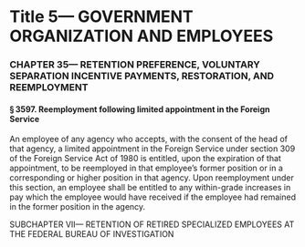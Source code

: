 
# Title 5— GOVERNMENT ORGANIZATION AND EMPLOYEES
### CHAPTER 35— RETENTION PREFERENCE, VOLUNTARY SEPARATION INCENTIVE PAYMENTS, RESTORATION, AND REEMPLOYMENT
#### § 3597. Reemployment following limited appointment in the Foreign Service

An employee of any agency who accepts, with the consent of the head of that agency, a limited appointment in the Foreign Service under section 309 of the Foreign Service Act of 1980 is entitled, upon the expiration of that appointment, to be reemployed in that employee’s former position or in a corresponding or higher position in that agency. Upon reemployment under this section, an employee shall be entitled to any within-grade increases in pay which the employee would have received if the employee had remained in the former position in the agency.

SUBCHAPTER VII— RETENTION OF RETIRED SPECIALIZED EMPLOYEES AT THE FEDERAL BUREAU OF INVESTIGATION
